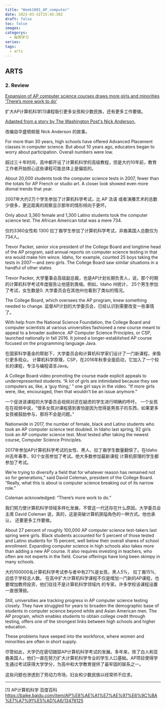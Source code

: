 ```yaml
---
title: "Week1001_AP_computer"
date: 2023-03-31T15:45:30Z
draft: false 
toc: false
images:
categorys:
  - 每周学习
series:
tags:
  - arts 
---
```


## ARTS
### 2. Review
[Expansion of AP computer science courses draws more girls and minorities
‘There’s more work to do’](https://medium.com/the-lily/expansion-of-ap-computer-science-courses-draws-more-girls-and-minorities-5d8109a74689)

扩大AP计算机科学[1]课程吸引更多女孩和少数民族，还有更多工作要做。

[Adapted from a story by The Washington Post's Nick Anderson.](https://www.washingtonpost.com/local/education/expansion-of-ap-computer-science-draws-more-girls-and-minorities/2018/01/08/cd5932d8-e040-11e7-89e8-edec16379010_story.html?utm_term=.89e3d550a15d)

改编自华盛顿邮报 Nick Anderson 的故事。

For more than 30 years, high schools have offered Advanced Placement classes in computer science. But about 10 years ago, educators began to worry about participation. Overall numbers were low.

超过三十年时间，高中都开设了计算机科学的高级教程，但是大约10年前，教育工作者开始担心这些课程可能总体上是偏低的。


About 20,000 students took the computer science tests in 2007, fewer than the totals for AP French or studio art. A closer look showed even more dismal trends that year.

2007年大约2万个学生参加了计算机科学考试，比 AP 法语 或者演播艺术的总数少很多，更近距离的观察显示那年的情形倾向于更坏。


Only about 3,360 female and 1,300 Latino students took the computer science test. The African American total was a mere 734.

仅约3360女性和 1300 拉丁裔学生参加了计算机科学考试，非裔美国人总数仅为734人。

Trevor Packer, senior vice president of the College Board and longtime head of the AP program, said annual reports on computer science testing in that era would make him wince. Idaho, for example, counted 25 boys taking the tests in 2007 — and zero girls. The College Board saw similar situations in a handful of other states

Trevor Packer, 大学董事会高级副总裁，也是AP计划长期负责人，说，那个时期的计算机科学考试年度报告让他感到畏缩。例如，Idaho 州统计， 25个男生参加了考试，女生数是0. 大学委员会在其他州也看到了类似的情况。

The College Board, which oversees the AP program, knew something needed to change.
监督AP计划的大学委员会，已经认识到需要改变一些事情了。

With help from the National Science Foundation, the College Board and computer scientists at various universities fashioned a new course meant to appeal to a broader audience. AP Computer Science Principles, or CSP, launched nationally in fall 2016. It joined a longer-established AP course focused on the programming language Java.

在国家科学基金的帮助下，大学委员会和计算机科学家们设计了一门新课程，来吸引更多观众。 计算机科学原理，CSP，在2016年秋季全面启动，它加入了一个较长的课程，专注与编程语言Java。


A College Board video promoting the course made explicit appeals to underrepresented students. “A lot of girls are intimidated because they see computers as, like, a ‘guy thing,’ ” one girl says in the video. “If more girls were, like, encouraged, then that wouldn’t be an issue anymore.”

一个促进该课程的大学委员会视频对还在疑虑的学生进行明确的呼吁。 一个女孩在在视频中说，“很多女孩对课程感到害怕是因为觉得是男孩子的东西，如果更多女孩被鼓励参与，那将不会是问题。”


Nationwide in 2017, the number of female, black and Latino students who took an AP computer science test doubled. In Idaho last spring, 92 girls took an AP computer science test. Most tested after taking the newest course, Computer Science Principles.

2017年参加AP计算机科学考试的女性、黑人、拉丁裔学生数量翻倍了。在Idaho 州去年春季，92个女孩参加了考试。绝大多数参加最新课程 计算机原理的学生都参加了考试。

We’re trying to diversify a field that for whatever reason has remained not so for generations,” said David Coleman, president of the College Board. “Really, what this is about is computer science breaking out of its narrow role.”

Coleman acknowledged: “There’s more work to do.”

我们努力使计算机科学领域多样化发展，不管这一代还存在什么原因，大学委员会主席 David Coleman 说，真的，这是突破计算机狭隘角色的一种方式。他也承认， 还要更多工作要做。

About 27 percent of roughly 100,000 AP computer science test-takers last spring were girls. Black students accounted for 5 percent of those tested and Latino students for 15 percent, well below their overall shares of school enrollment. Expanding computer science in high schools also takes more than adding a new AP course. It also requires investing in teachers, who often are not experts in the field. Course offerings have long been skimpy in many schools.

大约100000名计算机科学考试参与者中有27%是女孩，黑人5%， 拉丁裔15%, 远低于学校总人数。
在高中扩大计算机科学课程不仅是增加一门新的AP课程，也要增加教师投资，他们往往不是计算机科学领域内 的专家。许多学校该课程设置一直很薄弱。

Still, universities are tracking progress in AP computer science testing closely. They have struggled for years to broaden the demographic base of students in computer science beyond white and Asian American men. The AP program, which enables students to obtain college credit through testing, offers one of the strongest links between high schools and higher education.

These problems have seeped into the workforce, where women and minorities are often in short supply.

尽管如此，大学仍在密切跟踪AP计算机科学考试的发展。多年来，除了白人和亚裔美国人，他们一直在努力扩大计算机科学专业的学生人口基础。AP项目使得学生通过考试获得大学学分，为高中和大学教育提供了最牢固的联系之一。

这些问题也渗透到了劳动力市场，妇女和少数民族以经常供不应求。




---
[1] AP计算机科学 百度百科 https://baike.baidu.com/item/AP%E8%AE%A1%E7%AE%97%E6%9C%BA%E7%A7%91%E5%AD%A6/13476125